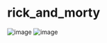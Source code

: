 # rick_and_morty

![image](https://github.com/AHAHACUK/rick-and-morty/assets/30086100/3334294f-867d-44e5-8af6-0461de3e5845)
![image](https://github.com/AHAHACUK/rick-and-morty/assets/30086100/fb57739c-027e-4673-9283-6500b5354b4f)

